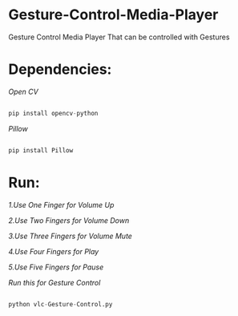 # Gesture-Control-Media-Player
Gesture Control Media Player That can be controlled with Gestures


# Dependencies:

*Open CV*
```python

pip install opencv-python
```
*Pillow*
```python

pip install Pillow
```

# Run:

*1.Use One Finger for Volume Up*

*2.Use Two Fingers for Volume Down*

*3.Use Three Fingers for Volume Mute*

*4.Use Four Fingers for Play*

*5.Use Five Fingers for Pause*

*Run this for Gesture Control*
```python

python vlc-Gesture-Control.py


